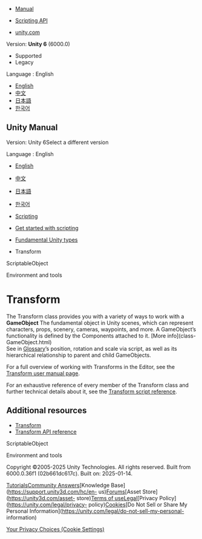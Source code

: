 [](https://docs.unity3d.com)

  * [Manual](../Manual/index.html)
  * [Scripting API](../ScriptReference/index.html)

  * [unity.com](https://unity.com/)

Version: **Unity 6** (6000.0)

  * Supported
  * Legacy

Language : English

  * [English](/Manual/scripting-transform.html)
  * [中文](/cn/current/Manual/scripting-transform.html)
  * [日本語](/ja/current/Manual/scripting-transform.html)
  * [한국어](/kr/current/Manual/scripting-transform.html)

[](https://docs.unity3d.com)

## Unity Manual

Version: Unity 6Select a different version

Language : English

  * [English](/Manual/scripting-transform.html)
  * [中文](/cn/current/Manual/scripting-transform.html)
  * [日本語](/ja/current/Manual/scripting-transform.html)
  * [한국어](/kr/current/Manual/scripting-transform.html)

  * [Scripting](scripting.html)
  * [Get started with scripting](scripting-get-started.html)
  * [Fundamental Unity types](fundamental-unity-types.html)
  * Transform

[](class-ScriptableObject.html)

ScriptableObject

[](environment-and-tools.html)

Environment and tools

# Transform

The Transform class provides you with a variety of ways to work with a
**GameObject** The fundamental object in Unity scenes, which can represent
characters, props, scenery, cameras, waypoints, and more. A GameObject’s
functionality is defined by the Components attached to it. [More info](class-
GameObject.html)  
See in [Glossary](Glossary.html#GameObject)’s position, rotation and scale via
script, as well as its hierarchical relationship to parent and child
GameObjects.

For a full overview of working with Transforms in the Editor, see the
[Transform user manual page](class-Transform.html).

For an exhaustive reference of every member of the Transform class and further
technical details about it, see the [Transform script
reference](../ScriptReference/Transform.html).

## Additional resources

  * [Transform](class-Transform.html)
  * [Transform API reference](../ScriptReference/ScriptRef:Transform.html)

[](class-ScriptableObject.html)

ScriptableObject

[](environment-and-tools.html)

Environment and tools

Copyright ©2005-2025 Unity Technologies. All rights reserved. Built from
6000.0.36f1 (02b661dc617c). Built on: 2025-01-14.

[Tutorials](https://learn.unity.com/)[Community
Answers](https://answers.unity3d.com)[Knowledge
Base](https://support.unity3d.com/hc/en-
us)[Forums](https://forum.unity3d.com)[Asset Store](https://unity3d.com/asset-
store)[Terms of
use](https://docs.unity3d.com/Manual/TermsOfUse.html)[Legal](https://unity.com/legal)[Privacy
Policy](https://unity.com/legal/privacy-
policy)[Cookies](https://unity.com/legal/cookie-policy)[Do Not Sell or Share
My Personal Information](https://unity.com/legal/do-not-sell-my-personal-
information)

[Your Privacy Choices (Cookie Settings)](javascript:void\(0\);)

